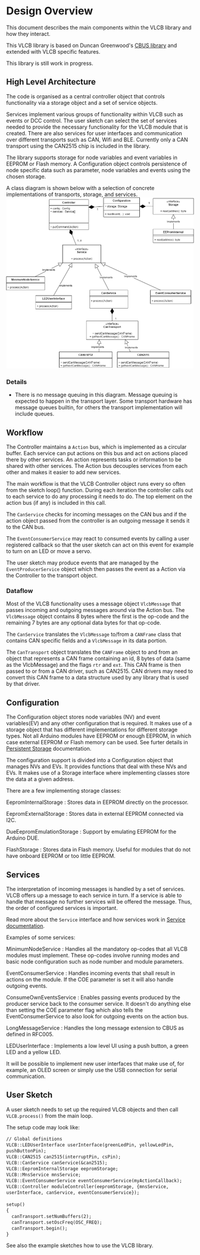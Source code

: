 # Design Overview
This document describes the main components within the VLCB library and how they interact.


This VLCB library is based on Duncan Greenwood's [CBUS library](https://github.com/MERG-DEV/CBUS)
and extended with VLCB specific features.

This library is still work in progress.

## High Level Architecture
The code is organised as a central controller object that controls functionality
via a storage object and a set of service objects.

Services implement various groups of functionality within VLCB such as events or DCC control.
The user sketch can select the set of services needed to provide the necessary functionality
for the VLCB module that is created.
There are also services for user interfaces and communication over different transports such as CAN, Wifi and BLE.
Currently only a CAN transport using the CAN2515 chip is included in the library.

The library supports storage for node variables and event variables in EEPROM or Flash memory.
A Configuration object controls persistence of node specific data such as parameter, node variables
and events using the chosen storage.

A class diagram is shown below with a selection of concrete implementations of transports, storage, 
and services.
![Class Diagram](VLCB-Arduino-Classes.png)

### Details
* There is no message queuing in this diagram. Message queuing is expected to happen in the transport layer.
  Some transport hardware has message queues builtin, for others the transport implementation
  will include queues.

## Workflow
The Controller maintains a ```Action``` bus, which is implemented as a circular buffer.
Each service can put actions on this bus and act on actions placed there by other services.
An action represents tasks or information to be shared with other services. 
The Action bus decouples services from each other and makes it easier to add new services.

The main workflow is that the VLCB Controller object runs every so often from the sketch loop() function.
During each iteration the controller calls out to each service to do any processing it needs to do. 
The top element on the action bus (if any) is included in this call.

The ```CanService``` checks for incoming messages on the CAN bus and if the action object passed
from the controller is an outgoing message it sends it to the CAN bus.

The ```EventConsumerService``` may react to consumed events by calling a user registered callback so that
the user sketch can act on this event for example to turn on an LED or move a servo.

The user sketch may produce events that are managed by the ```EventProducerService``` object which then passes
the event as a Action via the Controller to the transport object.

### Dataflow
Most of the VLCB functionality uses a message object ```VlcbMessage``` that passes incoming and
outgoing messages around via the Action bus. 
The ```VlcbMessage``` object contains 8 bytes where the first is the op-code and the remaining 7 bytes
are any optional data bytes for that op-code.

The ```CanService``` translates the ```VlcbMessage``` to/from a ```CANFrame``` class that contains 
CAN specific fields and a ```VlcbMessage``` in its data portion.

The ```CanTransport``` object translates the ```CANFrame``` object to and from an object that represents
a CAN frame containing an id, 8 bytes of data (same as the VlcbMessage) and the flags
```rtr``` and ```ext```.
This CAN frame is then passed to or from a CAN driver, such as CAN2515. 
CAN drivers may need to convert this CAN frame to a data structure used by any library
that is used by that driver.

## Configuration
The Configuration object stores node variables (NV) and event variables(EV) and any other configuration
that is required. It makes use of a storage object that has different implementations for different
storage types. Not all Arduino modules have EEPROM or enough EEPROM, in which case external EEPROM or
Flash memory can be used.
See furter details in [Persistent Storage](PersistentStorage.md) documentation.

The configuration support is divided into a Configuration object that manages NVs and EVs.
It provides functions that deal with these NVs and EVs. 
It makes use of a Storage interface where implementing classes store the data at a given
address.

There are a few implementing storage classes:

EepromInternalStorage
: Stores data in EEPROM directly on the processor.

EepromExternalStorage
: Stores data in external EEPROM connected via I2C.

DueEepromEmulationStorage
: Support by emulating EEPROM for the Arduino DUE.

FlashStorage
: Stores data in Flash memory. Useful for modules that do not have onboard EEPROM or too
little EEPROM.

## Services

The interpretation of incoming messages is handled by a set of services.
VLCB offers up a message to each service in turn. 
If a service is able to handle that message no further services will be offered the message.
Thus, the order of configured services is important.

Read more about the ```Service``` interface and how services work in 
[Service documentation](Service.md).

Examples of some services:

MinimumNodeService
: Handles all the mandatory op-codes that all VLCB modules must implement. 
These op-codes involve running modes and basic node configuration such as node number and
module parameters.

EventConsumerService
: Handles incoming events that shall result in actions on the module.
If the COE parameter is set it will also handle outgoing events.

ConsumeOwnEventsService
: Enables passing events produced by the producer service back to the consumer service.
It doesn't do anything else than setting the COE parameter flag which also tells
the EventConsumerService to also look for outgoing events on the action bus.

LongMessageService
: Handles the long message extension to CBUS as defined in RFC005.

LEDUserInterface
: Implements a low level UI using a push button, a green LED and a yellow LED.

It will be possible to implement new user interfaces that make use of, for example, an OLED screen or simply
use the USB connection for serial communication.

## User Sketch

A user sketch needs to set up the required VLCB objects and then call ```VLCB.process()``` from 
the main loop.

The setup code may look like:
```
// Global definitions
VLCB::LEDUserInterface userInterface(greenLedPin, yellowLedPin, pushButtonPin); 
VLCB::CAN2515 can2515(interruptPin, csPin); 
VLCB::CanService canService(&can2515);
VLCB::EepromInternalStorage eepromStorage;
VLCB::MnsService mnsService;
VLCB::EventConsumerService eventConsumerService(myActionCallback);
VLCB::Controller moduleController(eepromStorage, {mnsService, userInterface, canService, eventConsumerService});

setup()
{
  canTransport.setNumBuffers(2);
  canTransport.setOscFreq(OSC_FREQ);
  canTransport.begin();
}
```
See also the example sketches how to use the VLCB library.